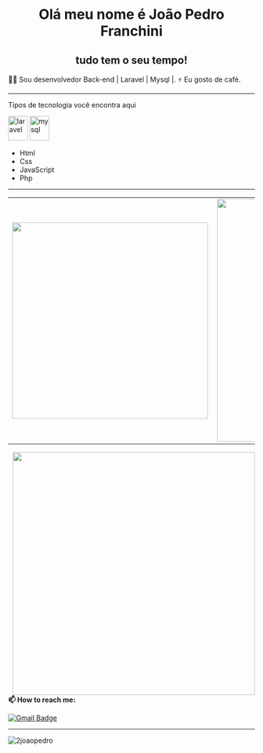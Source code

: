 <!-- BEGIN -->

<h1 align="center"> Olá meu nome é João Pedro Franchini
<h2 align="center">tudo tem o seu tempo!</h2>
👨‍💻 Sou desenvolvedor Back-end | Laravel | Mysql |.  
⚡ Eu gosto de café.
  
---
  
  
Tipos de tecnologia você encontra aqui
<p align="left">
  <img src="https://cdn.jsdelivr.net/gh/devicons/devicon/icons/laravel/laravel-plain.svg" alt="laravel" width="40" height="50"/></svg> 
  <img src="hhttps://cdn.jsdelivr.net/gh/devicons/devicon/icons/mysql/mysql-original-wordmark.svg" alt="mysql" width="40" height="50"/></svg>
</p>
  
- Html
- Css
- JavaScript
- Php
---

<center>
  <table>
    <tr>
      <td><img width="400px" align="left" src="https://github-readme-stats.vercel.app/api/top-langs/?username=2joaopedro&hide=html&layout=compact&theme=radical" /></td>
      <td><img width="495px" align="left" src="https://github-readme-stats.vercel.app/api?username=2joaopedro&theme=radical&show_icons=true"/></td>
    </tr>   
  </table>
</center>
 <td><img width="495px" align="right" src=https://cdn.discordapp.com/attachments/653002831170895874/901614843407265812/7d99e305758e0b93632128b945c0f4c2.gif

---

**📫 How to reach me:**
  
[![Gmail Badge](https://img.shields.io/badge/-joao.pedro.franchini.4@gmail.com-0f3d8c?style=flat-square&logo=Gmail&logoColor=white&link=mailto:joao.pedro.franchini.4@gmail.com)](mailto:joao.pedro.franchini.4@gmail.com)
 

---
<p align="left"> <img src="https://komarev.com/ghpvc/?username=2joaopedro" alt="2joaopedro" /> </p>

<!-- END-->
